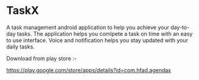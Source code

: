 # TaskX

A task management android application to help you achieve your day-to-day tasks. The application helps you comlpete a task on time with an easy to use interface. Voice and notification helps you stay updated with your daily tasks.

Download from play store :-

https://play.google.com/store/apps/details?id=com.hfad.agendax
